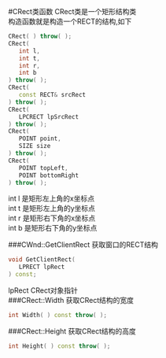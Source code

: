 #CRect类函数
CRect类是一个矩形结构类        
构造函数就是构造一个RECT的结构,如下        
```cpp
CRect( ) throw( ); 
CRect( 
   int l,
   int t,
   int r, 
   int b  
) throw( );
CRect( 
   const RECT& srcRect  
) throw( );
CRect( 
   LPCRECT lpSrcRect  
) throw( );
CRect( 
   POINT point, 
   SIZE size  
) throw( );
CRect( 
   POINT topLeft, 
   POINT bottomRight  
) throw( );
```
int l 是矩形左上角的x坐标点                          
int t 是矩形左上角的y坐标点                           
int r 是矩形右下角的x坐标点                             
int b 是矩形右下角的y坐标点          
                  
###CWnd::GetClientRect
获取窗口的RECT结构
```cpp
void GetClientRect(
   LPRECT lpRect 
) const;
```
lpRect CRect对象指针          
###CRect::Width
获取CRect结构的宽度
```cpp
int Width( ) const throw( );
```
###CRect::Height
获取CRect结构的高度
```cpp
int Height( ) const throw( );
```






